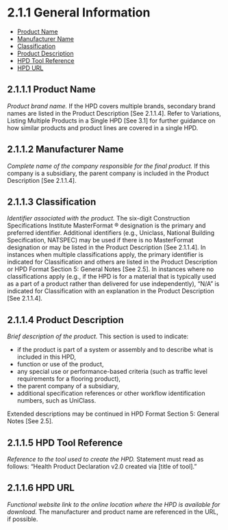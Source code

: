 # 2.1.1 General Information

- [Product Name](#product)
- [Manufacturer Name](#manufacturer)
- [Classification](#classification)
- [Product Description](#description)
- [HPD Tool Reference](#reference)
- [HPD URL](#url)

<a name="product"></a>
## 2.1.1.1 Product Name

*Product brand name.* If the HPD covers multiple brands, secondary brand names are listed in the Product Description [See 2.1.1.4]. Refer to Variations, Listing Multiple Products in a Single HPD [See 3.1] for further guidance on how similar products and product lines are covered in a single HPD.

<a name="manufacturer"></a>
## 2.1.1.2 Manufacturer Name

*Complete name of the company responsible for the final product.* If this company is a subsidiary, the parent company is included in the Product Description [See 2.1.1.4].

<a name="classification"></a>
## 2.1.1.3 Classification

*Identifier associated with the product.* The six-digit Construction Specifications Institute MasterFormat ® designation is the primary and preferred identifier. Additional identifiers (e.g., Uniclass, National Building Specification, NATSPEC) may be used if there is no MasterFormat designation or may be listed in the Product Description [See 2.1.1.4]. In instances when multiple classifications apply, the primary identifier is indicated for Classification and others are listed in the Product Description or HPD Format Section 5: General Notes [See 2.5]. In instances where no classifications apply (e.g., if the HPD is for a material that is typically used as a part of a product rather than delivered for use independently), “N/A” is indicated for Classification with an explanation in the Product Description [See 2.1.1.4].

<a name="description"></a>
## 2.1.1.4 Product Description

*Brief description of the product.* This section is used to indicate:

* if the product is part of a system or assembly and to describe what is included in this HPD,
* function or use of the product,
* any special use or performance-based criteria (such as traffic level requirements for a
flooring product),
* the parent company of a subsidiary,
* additional specification references or other workflow identification numbers, such as
UniClass.

Extended descriptions may be continued in HPD Format Section 5: General Notes [See 2.5].

<a name="reference"></a>
## 2.1.1.5 HPD Tool Reference

*Reference to the tool used to create the HPD.* Statement must read as follows: “Health Product Declaration v2.0 created via [title of tool].”

<a name="url"></a>
## 2.1.1.6 HPD URL

*Functional website link to the online location where the HPD is available for download.* The manufacturer and product name are referenced in the URL, if possible.

